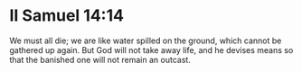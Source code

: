 # II Samuel 14:14

We must all die; we are like water spilled on the ground, which cannot be gathered up again. But God will not take away life, and he devises means so that the banished one will not remain an outcast.

